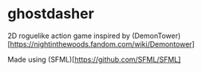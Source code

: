 # ghostdasher

2D roguelike action game inspired by (DemonTower)[https://nightinthewoods.fandom.com/wiki/Demontower]

Made using (SFML)[https://github.com/SFML/SFML]
